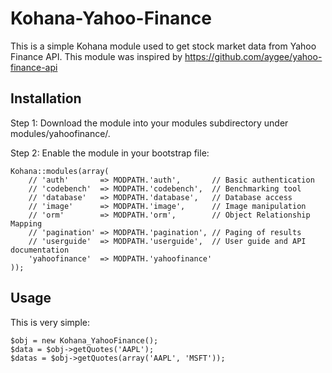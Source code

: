 # Kohana-Yahoo-Finance

This is a simple Kohana module used to get stock market data from Yahoo Finance API.
This module was inspired by https://github.com/aygee/yahoo-finance-api


## Installation

Step 1: Download the module into your modules subdirectory under modules/yahoofinance/.

Step 2: Enable the module in your bootstrap file:

	Kohana::modules(array(
		// 'auth'       => MODPATH.'auth',       // Basic authentication
		// 'codebench'  => MODPATH.'codebench',  // Benchmarking tool
		// 'database'   => MODPATH.'database',   // Database access
		// 'image'      => MODPATH.'image',      // Image manipulation
		// 'orm'        => MODPATH.'orm',        // Object Relationship Mapping
		// 'pagination' => MODPATH.'pagination', // Paging of results
		// 'userguide'  => MODPATH.'userguide',  // User guide and API documentation
		'yahoofinance'  => MODPATH.'yahoofinance'
	));

## Usage

This is very simple:

	$obj = new Kohana_YahooFinance();
	$data = $obj->getQuotes('AAPL');
	$datas = $obj->getQuotes(array('AAPL', 'MSFT'));
